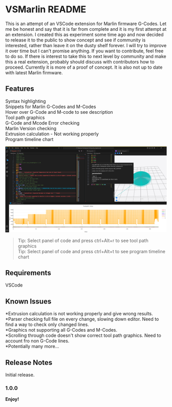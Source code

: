 # VSMarlin README

This is an attempt of an VSCode extension for Marlin firmware G-Codes.
Let me be honest and say that it is far from complete and it is my first attempt at an extension. I created this as experiment some time ago and now decided to release it to the public to show concept and see if community is interested, rather than leave it on the dusty shelf forever. I will try to improve it over time but I can't promise anything. If you want to contribute, feel free to do so. If there is interest to take this to next level by community and make this a real extension, probably should discuss with contributors how to proceed. Currently it is more of a proof of concept. It is also not up to date with latest Marlin firmware. 

## Features
Syntax highlighting  
Snippets for Marlin G-Codes and M-Codes  
Hover over G-Code and M-code to see description  
Tool path graphics  
G-Code and Mcode Error checking  
Marlin Version checking  
Extrusion calculation - Not working properly  
Program timeline chart  



![Screenshot](media/screenshot.png)


> Tip: Select panel of code and press ctrl+Alt+r to see tool path graphics  
> Tip: Select panel of code and press ctrl+Alt+t to see program timeline chart  

## Requirements

VSCode

## Known Issues

*Extrusion calculation is not working properly and give wrong results.  
*Parser checking full file on every change, slowing down editor. Need to find a way to check only changed lines.  
*Graphics not supporting all G-Codes and M-Codes.  
*Scrolling through code doesn't show correct tool path graphics. Need to account fro non G-Code lines.  
*Potentially many more...  

## Release Notes

Initial release.

### 1.0.0


**Enjoy!**
